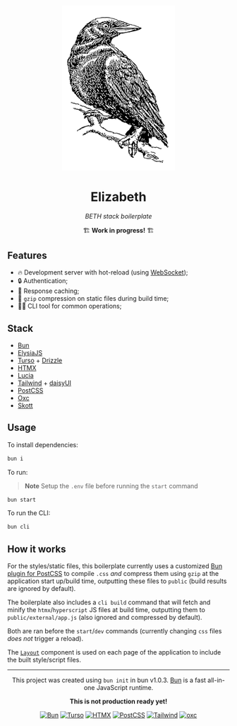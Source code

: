 <div align=center>

<picture>
  <source
    media="(prefers-color-scheme: dark)"
    srcset="packages/web/src/static/crow-white.png"
  />
  <img alt="logo" src="packages/web/src/static/crow.png" width="256">
</picture>

# Elizabeth

_BETH stack boilerplate_

🏗️ **Work in progress!** 🏗️

</div>

## Features

- 🔥 Development server with hot-reload (using [WebSocket](https://bun.sh/docs/api/websockets));
- 🔒 Authentication;
- 🥡 Response caching;
- 🐥 `gzip` compression on static files during build time;
- 👨‍💻 CLI tool for common operations;

## Stack

- [Bun][bun-url]
- [ElysiaJS][elysia-url]
- [Turso][turso-url] + [Drizzle][drizzle-url]
- [HTMX][htmx-url]
- [Lucia][lucia-url]
- [Tailwind][tailwind-url] + [daisyUI][daisyui-url]
- [PostCSS][postcss-url]
- [Oxc][oxc-url]
- [Skott][skott-url]

## Usage

To install dependencies:

```bash
bun i
```

To run:

> **Note**
> Setup the `.env` file before running the `start` command

```bash
bun start
```

To run the CLI:

```bash
bun cli
```

## How it works

For the styles/static files, this boilerplate currently uses a customized [Bun plugin for PostCSS](https://github.com/jliocsar/elizabeth/blob/main/plugins/compressed-static-build.ts) to compile `.css` _and_ compress them using `gzip` at the application start up/build time, outputting these files to `public` (build results are ignored by default).

The boilerplate also includes a `cli build` command that will fetch and minify the `htmx`/`hyperscript` JS files at build time, outputting them to `public/external/app.js` (also ignored and compressed by default).

Both are ran before the `start`/`dev` commands (currently changing `css` files _does not_ trigger a reload).

The [`Layout`](https://github.com/jliocsar/elizabeth/blob/main/packages/web/src/components/layout/index.tsx) component is used on each page of the application to include the built style/script files.

---

<div align=center>

This project was created using `bun init` in bun v1.0.3. [Bun](https://bun.sh) is a fast all-in-one JavaScript runtime.

**This is not production ready yet!**

[![Bun][bun-badge]][bun-url]
[![Turso][turso-badge]][turso-url]
[![HTMX][htmx-badge]][htmx-url]
[![PostCSS][postcss-badge]][postcss-url]
[![Tailwind][tailwind-badge]][tailwind-url]
[![oxc][oxc-badge]][oxc-url]

</div>

[bun-badge]: https://img.shields.io/badge/bun-fbf0df?style=flat-square&logo=bun&logoColor=fbf0df&color=14151a
[bun-url]: https://bun.sh/
[turso-badge]: https://img.shields.io/badge/turso-121c22?style=flat-square&logo=turso&logoColor=4ff8d2
[turso-url]: https://turso.tech/
[tailwind-badge]: https://img.shields.io/badge/tailwind-0f172a?style=flat-square&logo=tailwindcss&logoColor=38bdf8
[tailwind-url]: https://tailwindcss.com/
[daisyui-url]: https://github.com/saadeghi/daisyui
[postcss-badge]: https://img.shields.io/badge/postcss-211D14?style=flat-square&logo=postcss&logoColor=DD3A0A
[postcss-url]: https://postcss.org/
[htmx-badge]: https://img.shields.io/badge/‹&#47;›_htmx-111?style=flat-square
[htmx-url]: https://htmx.org/
[oxc-badge]: https://img.shields.io/badge/oxc-273455?style=flat-square&color=9adcd8
[oxc-url]: https://github.com/web-infra-dev/oxc
[elysia-url]: https://elysiajs.com/
[drizzle-url]: https://orm.drizzle.team/
[lucia-url]: https://lucia-auth.com/
[skott-url]: https://github.com/antoine-coulon/skott

